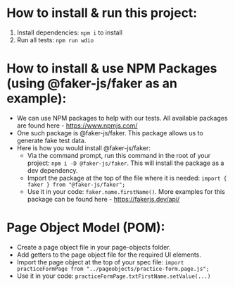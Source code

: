 # How to install & run this project:

1. Install dependencies: `npm i` to install
2. Run all tests: `npm run wdio`

# How to install & use NPM Packages (using @faker-js/faker as an example):

- We can use NPM packages to help with our tests. All available packages are found here - https://www.npmjs.com/
- One such package is @faker-js/faker. This package allows us to generate fake test data.
- Here is how you would install @faker-js/faker:
  - Via the command prompt, run this command in the root of your project: `npm i -D @faker-js/faker`. This will install the package as a dev dependency.
  - Import the package at the top of the file where it is needed: `import { faker } from "@faker-js/faker";`
  - Use it in your code: `faker.name.firstName()`. More examples for this package can be found here - https://fakerjs.dev/api/

# Page Object Model (POM):

- Create a page object file in your page-objects folder.
- Add getters to the page object file for the required UI elements.
- Import the page object at the top of your spec file: `import practiceFormPage from "../pageobjects/practice-form.page.js";`
- Use it in your code: `practiceFormPage.txtFirstName.setValue(...)`
